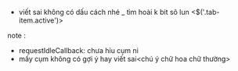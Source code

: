- viết sai không có dấu cách nhé _ tìm hoài k bit sô lun
<$('.tab-item.active')>


note :
- requestIdleCallback: chưa hỉu cụm ni 
- mấy cụm không có gợi ý hay viết sai<chú ý chữ hoa chữ thường>
